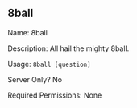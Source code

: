 ## 8ball

Name: 8ball

Description: All hail the mighty 8ball.

Usage: `8ball [question]`

Server Only? No

Required Permissions: None